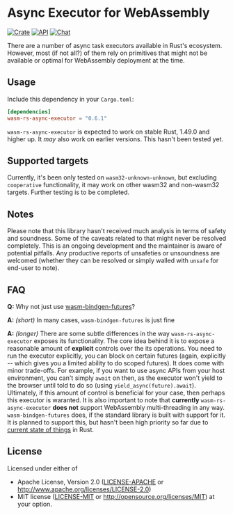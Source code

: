 # Async Executor for WebAssembly
[![Crate](https://img.shields.io/crates/v/wasm-rs-async-executor.svg)](https://crates.io/crates/wasm-rs-async-executor)
[![API](https://docs.rs/wasm-rs-async-executor/badge.svg)](https://docs.rs/wasm-rs-async-executor)
[![Chat](https://img.shields.io/discord/807386653852565545.svg?logo=discord)](https://discord.gg/qbcbjHWjaD)

There are a number of async task executors available in Rust's ecosystem.
However, most (if not all?) of them rely on primitives that might not be
available or optimal for WebAssembly deployment at the time.

## Usage

Include this dependency in your `Cargo.toml`:

```toml
[dependencies]
wasm-rs-async-executor = "0.6.1"
```

`wasm-rs-async-executor` is expected to work on stable Rust, 1.49.0 and higher up. It *may* also
work on earlier versions. This hasn't been tested yet.

## Supported targets

Currently, it's been only tested on `wasm32-unknown-unknown`, but excluding `cooperative` functionality,
it may work on other wasm32 and non-wasm32 targets. Further testing is to be completed.

## Notes

Please note that this library hasn't received much analysis in terms of safety
and soundness. Some of the caveats related to that might never be resolved
completely. This is an ongoing development and the maintainer is aware of
potential pitfalls. Any productive reports of unsafeties or unsoundness are
welcomed (whether they can be resolved or simply walled with `unsafe` for end-user
to note).

## FAQ

**Q:** Why not just use [wasm-bindgen-futures](https://rustwasm.github.io/wasm-bindgen/api/wasm_bindgen_futures/)?

**A:** *(short)* In many cases, `wasm-bindgen-futures` is just fine

**A:** *(longer)* There are some subtle differences in the way `wasm-rs-async-executor` exposes its functionality. The
core idea behind it is to expose a reasonable amount of **explicit** controls over the its operations. You need
to run the executor explicitly, you can block on certain futures (again, explicitly -- which gives you a limited
ability to do scoped futures). It does come with minor trade-offs. For example, if you want to use async APIs from
your host environment, you can't simply `await` on then, as the executor won't yield to the browser until told to do
so (using `yield_async(future).await`). Ultimately, if this amount of control is beneficial for your case, then perhaps
this executor is waranted. It is also important to note that **currently** `wasm-rs-async-executor` **does not** support
WebAssembly multi-threading in any way. `wasm-bindgen-futures` does, if the standard library is built with support for it.
It is planned to support this, but hasn't been high priority so far due to
[current state of things](https://github.com/rust-lang/rust/issues/77839) in Rust.


## License

Licensed under either of

 * Apache License, Version 2.0 ([LICENSE-APACHE](LICENSE-APACHE) or http://www.apache.org/licenses/LICENSE-2.0)
 * MIT license ([LICENSE-MIT](LICENSE-MIT) or http://opensource.org/licenses/MIT) at your option.

